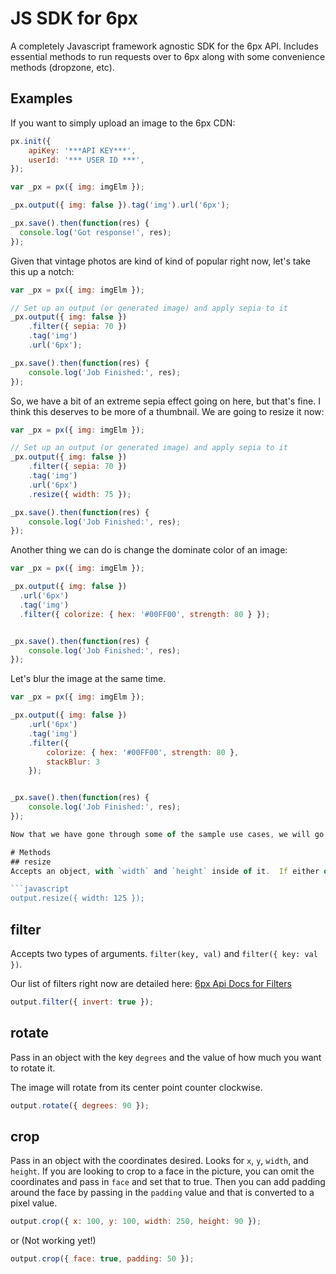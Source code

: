 JS SDK for 6px
==========

A completely Javascript framework agnostic SDK for the 6px API.  Includes essential methods to run requests over to 6px along with some convenience methods (dropzone, etc).

## Examples
If you want to simply upload an image to the 6px CDN:
```javascript
px.init({
	apiKey: '***API KEY***',
	userId: '*** USER ID ***',
});

var _px = px({ img: imgElm });

_px.output({ img: false }).tag('img').url('6px');

_px.save().then(function(res) {
  console.log('Got response!', res);
});
```

Given that vintage photos are kind of kind of popular right now, let's take this up a notch:
```javascript
var _px = px({ img: imgElm });

// Set up an output (or generated image) and apply sepia to it
_px.output({ img: false })
	.filter({ sepia: 70 })
	.tag('img')
	.url('6px');

_px.save().then(function(res) {
    console.log('Job Finished:', res);
});
```
So, we have a bit of an extreme sepia effect going on here, but that's fine.  I think this deserves to be more of a thumbnail.  We are going to resize it now:
```javascript
var _px = px({ img: imgElm });

// Set up an output (or generated image) and apply sepia to it
_px.output({ img: false })
	.filter({ sepia: 70 })
	.tag('img')
	.url('6px')
	.resize({ width: 75 });

_px.save().then(function(res) {
	console.log('Job Finished:', res);
});
```
Another thing we can do is change the dominate color of an image:
```javascript
var _px = px({ img: imgElm });

_px.output({ img: false })
  .url('6px')
  .tag('img')
  .filter({ colorize: { hex: '#00FF00', strength: 80 } });


_px.save().then(function(res) {
	console.log('Job Finished:', res);
});
```
Let's blur the image at the same time.
```javascript
var _px = px({ img: imgElm });

_px.output({ img: false })
    .url('6px')
	.tag('img')
	.filter({
		colorize: { hex: '#00FF00', strength: 80 },
		stackBlur: 3
	});


_px.save().then(function(res) {
	console.log('Job Finished:', res);
});

Now that we have gone through some of the sample use cases, we will go over all of the capabilities of the JS SDK.

# Methods
## resize
Accepts an object, with `width` and `height` inside of it.  If either of those arguments are ommitted, we will resize based on the aspect ratio of the image.

```javascript
output.resize({ width: 125 });
```

## filter
Accepts two types of arguments.  `filter(key, val)` and `filter({ key: val })`.

Our list of filters right now are detailed here: [6px Api Docs for Filters](https://github.com/6px-io/6px-api-docs#filter)

```javascript
output.filter({ invert: true });
```

## rotate
Pass in an object with the key `degrees` and the value of how much you want to rotate it.

The image will rotate from its center point counter clockwise.

```javascript
output.rotate({ degrees: 90 });
```

## crop
Pass in an object with the coordinates desired.  Looks for `x`, `y`, `width`, and `height`.  If you are looking to crop to a face in the picture, you can omit the coordinates and pass in `face` and set that to true.  Then you can add padding around the face by passing in the `padding` value and that is converted to a pixel value.

```javascript
output.crop({ x: 100, y: 100, width: 250, height: 90 });
```
or (Not working yet!)
```javascript
output.crop({ face: true, padding: 50 });
```

